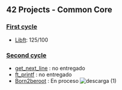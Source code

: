 ## 42 Projects - Common Core

### [First cycle](https://github.com/mferest/Cursus42/tree/main/Cursus/circle-00)
- [Libft](https://github.com/mferest/Cursus42/tree/main/Cursus/circle-00/Libft): 125/100

### [Second cycle](https://github.com/mferest/Cursus42/tree/main/Cursus/circle-01)
- [get_next_line](https://github.com/mferest/Cursus42/tree/main/Cursus/circle-01/get_next_line) : no entregado
- [ft_printf](https://github.com/mferest/Cursus42/tree/main/Cursus/circle-01/ft_printf) : no entregado
- [Born2beroot](https://github.com/mferest/Cursus42/tree/main/Cursus/circle-01/Born2beroot) : En proceso
![descarga (1)](https://github.com/mferest/Cursus42/assets/139508718/5c3469bb-e8d8-4f01-baa4-4d282a625556)

